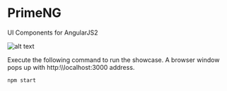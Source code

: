 # PrimeNG
UI Components for AngularJS2

![alt text](http://www.primefaces.org/images/primeng.png "PrimeNG")

Execute the following command to run the showcase. A browser window pops up with http:\\\\localhost:3000 address.

```
npm start
```
